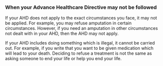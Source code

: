 ###  When your Advance Healthcare Directive may not be followed

If your AHD does not apply to the exact circumstances you face, it may not be
applied. For example, you may refuse amputation in certain circumstances.
However, if you need an amputation in other circumstances not dealt with in
your AHD, then the AHD may not apply.

If your AHD includes doing something which is illegal, it cannot be carried
out. For example, if you write that you want to be given medication which will
lead to your death. Deciding to refuse a treatment is not the same as asking
someone to end your life or help you end your life.
